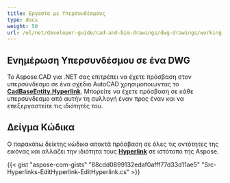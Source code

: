 ```yaml
---
title: Εργασία με Υπερσυνδέσμους
type: docs
weight: 50
url: /el/net/developer-guide/cad-and-bim-drawings/dwg-drawings/working-with-hyperlinks/
---
```


## **Ενημέρωση Υπερσυνδέσμου σε ένα DWG**

Το Aspose.CAD για .NET σας επιτρέπει να έχετε πρόσβαση στον υπερσύνδεσμο σε ένα σχέδιο AutoCAD χρησιμοποιώντας το [**CadBaseEntity.Hyperlink**](https://reference.aspose.com/cad/net/aspose.cad.fileformats.cad.cadobjects/cadbaseentity/properties/hyperlink). Μπορείτε να έχετε πρόσβαση σε κάθε υπερσύνδεσμο από αυτήν τη συλλογή έναν προς έναν και να επεξεργαστείτε τις ιδιότητές του.

## Δείγμα Κώδικα

Ο παρακάτω δείκτης κώδικα αποκτά πρόσβαση σε όλες τις οντότητες της εικόνας και αλλάζει την ιδιότητα τους [**Hyperlink**](https://reference.aspose.com/cad/net/aspose.cad.fileformats.cad.cadobjects/cadbaseentity/properties/hyperlink) σε ιστότοπο της Aspose.

{{< gist "aspose-com-gists" "88cdd0899132edaf0afff77d33d11ae5" "Src-Hyperlinks-EditHyperlink-EditHyperlink.cs" >}}
